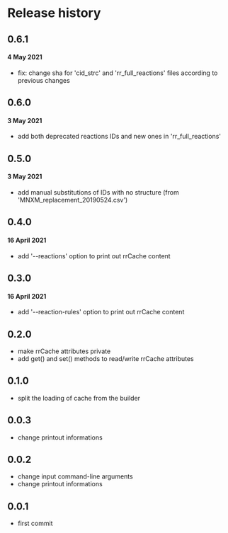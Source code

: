 # Release history

## 0.6.1
#### 4 May 2021
- fix: change sha for 'cid_strc' and 'rr_full_reactions' files according to previous changes

## 0.6.0
#### 3 May 2021
- add both deprecated reactions IDs and new ones in 'rr_full_reactions'

## 0.5.0
#### 3 May 2021
- add manual substitutions of IDs with no structure (from 'MNXM_replacement_20190524.csv')

## 0.4.0
#### 16 April 2021
- add '--reactions' option to print out rrCache content

## 0.3.0
#### 16 April 2021
- add '--reaction-rules' option to print out rrCache content

## 0.2.0
- make rrCache attributes private
- add get() and set() methods to read/write rrCache attributes

## 0.1.0
- split the loading of cache from the builder

## 0.0.3
- change printout informations

## 0.0.2
- change input command-line arguments
- change printout informations

## 0.0.1
- first commit
